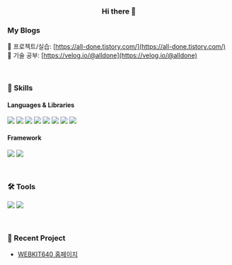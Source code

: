 <center>
  
  ### Hi there 👋

</center>

### My Blogs
🔗 프로젝트/실습: [https://all-done.tistory.com/](https://all-done.tistory.com/)
<br>
🔗 기술 공부: [https://velog.io/@alldone](https://velog.io/@alldone)

<br>

### 📍 Skills
#### Languages & Libraries
<a href="" target="_blank"><img src="https://img.shields.io/badge/HTML5-E34F26?style=flat&logo=HTML5&logoColor=white"/></a>
<a href="" target="_blank"><img src="https://img.shields.io/badge/CSS3-1572B6?style=flat&logo=CSS3&logoColor=white"/></a>
<a href="" target="_blank"><img src="https://img.shields.io/badge/JavaScript-F7DF1E?style=flat&logo=JavaScript&logoColor=white"/></a>
<a href="" target="_blank"><img src="https://img.shields.io/badge/TypeScript-3178C6?style=flat&logo=TypeScript&logoColor=white"/></a>
<a href="" target="_blank"><img src="https://img.shields.io/badge/Redux-764ABC?style=flat&logo=Redux&logoColor=white"/></a>
<a href="" target="_blank"><img src="https://img.shields.io/badge/ReactQuery-FF4154?style=flat&logo=ReactQuery&logoColor=white"/></a>
<a href="" target="_blank"><img src="https://img.shields.io/badge/Storybook-FF4785?style=flat&logo=Storybook&logoColor=white"/></a>
<a href="" target="_blank"><img src="https://img.shields.io/badge/styled-components-DB7093?style=flat&logo=styled-components&logoColor=white"/></a>
#### Framework 
<a href="" target="_blank"><img src="https://img.shields.io/badge/React-61DAFB?style=flat&logo=React&logoColor=white"/></a>
<a href="" target="_blank"><img src="https://img.shields.io/badge/Vue.js-4FC08D?style=flat&logo=Vue.js&logoColor=white"/></a>

<br>

### 🛠️ Tools
<a href="" target="_blank"><img src="https://img.shields.io/badge/Firebase-FFCA28?style=flat&logo=Firebase&logoColor=white"/></a>
<a href="" target="_blank"><img src="https://img.shields.io/badge/Git-F05032?style=flat&logo=Git&logoColor=white"/></a>

<br>

### 🌟 Recent Project
* [WEBKIT640 홈페이지](https://webkit640.com)
